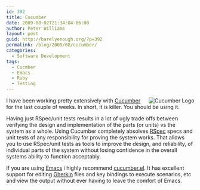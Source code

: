 ```yaml
---
id: 392
title: Cucumber
date: 2009-08-02T21:34:04-06:00
author: Peter Williams
layout: post
guid: http://barelyenough.org/?p=392
permalink: /blog/2009/08/cucumber/
categories:
  - Software Development
tags:
  - Cucmber
  - Emacs
  - Ruby
  - Testing
---
```

[<img src='http://barelyenough.org/blog/uploads/cucumber/cucumber_logo.png' alt='Cucumber Logo' style='float:right;' />](http://cukes.info)

I have been working pretty extensively with [Cucumber](http://cukes.info) for the last couple of weeks. In short, it is killer. You should be using it.

Having just RSpec/unit tests results in a lot of ugly trade offs between verifying the design and implementation of the parts (or units) vs the system as a whole. Using Cucumber completely absolves [RSpec](http://rspec.info) specs and unit tests of any responsibility for proving the system works. That allows you to use RSpec/unit tests as tools to improve the design, and reliability, of individual parts of the system without losing confidence in the overall systems ability to function acceptably.

If you are using [Emacs](http://www.gnu.org/software/emacs/) i highly recommend [cucumber.el](http://github.com/michaelklishin/cucumber.el). It has excellent support for editing [Gherkin](http://wiki.github.com/aslakhellesoy/cucumber/gherkin) files and key bindings to execute scenarios, etc and view the output without ever having to leave the comfort of Emacs.